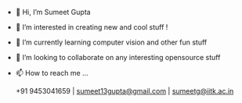 - 👋 Hi, I’m Sumeet Gupta
- 👀 I’m interested in creating new and cool stuff !
- 🌱 I’m currently learning computer vision and other fun stuff
- 💞️ I’m looking to collaborate on any interesting opensource stuff
- 📫 How to reach me ...

    +91 9453041659   |   sumeet13gupta@gmail.com    |    sumeetg@iitk.ac.in

<!---
sumeet13gupta/sumeet13gupta is a ✨ special ✨ repository because its `README.md` (this file) appears on your GitHub profile.
You can click the Preview link to take a look at your changes.
--->
